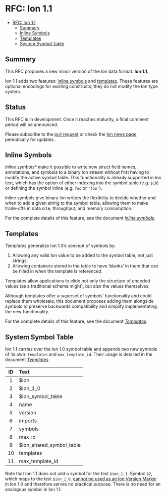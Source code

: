 # RFC: Ion 1.1

<!-- markdown-toc start - Don't edit this section. -->

- [RFC: Ion 1.1](#rfc-ion-11)
    - [Summary](#summary)
    - [Inline Symbols](#inline-symbols)
    - [Templates](#templates)
    - [System Symbol Table](#system-symbol-table)

<!-- markdown-toc end -->

## Summary

This RFC proposes a new minor version of the Ion data format: **Ion 1.1**.

Ion 1.1 adds two features: [inline symbols](#inline-symbols) and [templates](#templates). These
features are optional encodings for existing constructs; they do not modify the Ion type system.

## Status

This RFC is in development. Once it reaches maturity, a final comment period will be announced.

Please subscribe to the [pull request](https://github.com/amzn/ion-docs/pull/137) or check the [Ion
news page](http://amzn.github.io/ion-docs/news.html) periodically for updates.

## Inline Symbols

*Inline symbols** make it possible to write new struct field names, annotations, and symbols to a
binary Ion stream without first having to modify the active symbol table. This functionality is
already supported in Ion text, which has the option of either indexing into the symbol table (e.g.
`$10`) or defining the symbol inline (e.g. `foo` or `'foo'`).

Inline symbols give binary Ion writers the flexibility to decide whether and when to add a given
string to the symbol table, allowing them to make trade-offs in data size, throughput, and memory
consumption.

For the complete details of this feature, see the document [*Inline
symbols*](feature-inline_symbols.md).

## Templates

*Templates* generalize Ion 1.0’s concept of symbols by:

1. Allowing any valid Ion value to be added to the symbol table, not just strings.
2. Allowing containers stored in the table to have ‘blanks’ in them that can be filled in when the
   template is referenced.

Templates allow applications to elide not only the structure of encoded values (as a traditional
schema might), but also the values themselves.

Although templates offer a superset of symbols’ functionality and could replace them wholesale, this
document proposes adding them alongside symbols to preserve backwards compatibility and simplify
implementating the new functionality.

For the complete details of this feature, see the document [*Templates*](feature-templates.md).

## System Symbol Table

Ion 1.1 carries over the Ion 1.0 symbol table and appends two new symbols of its own: `templates`
and `max_template_id`. Their usage is detailed in the document [*Templates*](feature-templates.md).

| ID | Text |
|:--:|:-----|
|  1 | $ion |
|  2 | $ion_1_0 |
|  3 | $ion_symbol_table |
|  4 | name |
|  5 | version |
|  6 | imports |
|  7 | symbols |
|  8 | max_id |
|  9 | $ion_shared_symbol_table |
| 10 | templates |
| 11 | max_template_id |

Note that Ion 1.1 does *not* add a symbol for the text `$ion_1_1`. Symbol `$2`, which maps to the
text `$ion_1_0`, [cannot be used as an Ion Version
Marker](http://amzn.github.io/ion-docs/docs/symbols.html#ion-version-markers) in Ion 1.0 and
therefore serves no practical purpose. There is no need for an analogous symbol in Ion 1.1.
